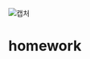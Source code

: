 ![캡처](https://user-images.githubusercontent.com/80022793/110565904-96ca9800-8192-11eb-8ee5-c785436cd53f.PNG)
# homework
